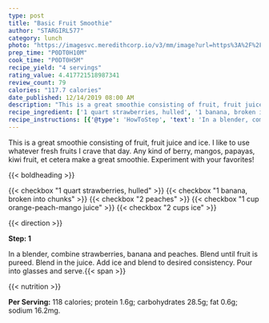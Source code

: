 ```yaml
---
type: post
title: "Basic Fruit Smoothie"
author: "STARGIRL577"
category: lunch
photo: "https://imagesvc.meredithcorp.io/v3/mm/image?url=https%3A%2F%2Fimages.media-allrecipes.com%2Fuserphotos%2F3912504.jpg"
prep_time: "P0DT0H10M"
cook_time: "P0DT0H5M"
recipe_yield: "4 servings"
rating_value: 4.417721518987341
review_count: 79
calories: "117.7 calories"
date_published: 12/14/2019 08:00 AM
description: "This is a great smoothie consisting of fruit, fruit juice and ice. I like to use whatever fresh fruits I crave that day. Any kind of berry, mangos, papayas, kiwi fruit, et cetera make a great smoothie. Experiment with your favorites!"
recipe_ingredient: ['1 quart strawberries, hulled', '1 banana, broken into chunks', '2 peaches', '1 cup orange-peach-mango juice', '2 cups ice']
recipe_instructions: [{'@type': 'HowToStep', 'text': 'In a blender, combine strawberries, banana and peaches. Blend until fruit is pureed. Blend in the juice. Add ice and blend to desired consistency. Pour into glasses and serve.\n'}]
---
```


This is a great smoothie consisting of fruit, fruit juice and ice. I like to use whatever fresh fruits I crave that day. Any kind of berry, mangos, papayas, kiwi fruit, et cetera make a great smoothie. Experiment with your favorites! 

{{< boldheading >}}

{{< checkbox "1 quart strawberries, hulled" >}}
{{< checkbox "1  banana, broken into chunks" >}}
{{< checkbox "2  peaches" >}}
{{< checkbox "1 cup orange-peach-mango juice" >}}
{{< checkbox "2 cups ice" >}}


{{< direction >}}

**Step: 1**

In a blender, combine strawberries, banana and peaches. Blend until fruit is pureed. Blend in the juice. Add ice and blend to desired consistency. Pour into glasses and serve.{{< span >}}

{{< nutrition >}}

**Per Serving:** 118 calories; protein 1.6g; carbohydrates 28.5g; fat 0.6g; sodium 16.2mg.